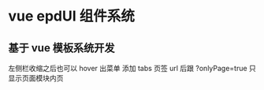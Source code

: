 # vue epdUI 组件系统


## 基于 vue 模板系统开发
  左侧栏收缩之后也可以 hover 出菜单
  添加 tabs 页签
  url 后跟 ?onlyPage=true 只显示页面模块内页